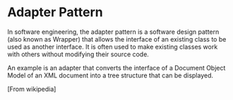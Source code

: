 # Adapter Pattern

In software engineering, the adapter pattern is a software design pattern (also known as Wrapper) that allows the interface of an existing class to be used as another interface. It is often used to make existing classes work with others without modifying their source code.

An example is an adapter that converts the interface of a Document Object Model of an XML document into a tree structure that can be displayed.

[From wikipedia]